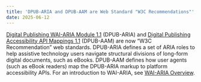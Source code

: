 ```yaml
---
title: 'DPUB-ARIA and DPUB-AAM are Web Standard "W3C Recommendations"'
date: 2025-06-12
---
```


[Digital Publishing WAI-ARIA Module 1.1](https://www.w3.org/TR/dpub-aria-1.1/) (DPUB-ARIA) and [Digital Publishing Accessibility API Mappings 1.1](https://www.w3.org/TR/dpub-aam-1.1/) (DPUB-AAM) are now “W3C Recommendation” web standards. DPUB-ARIA defines a set of ARIA roles to help assistive technology users navigate structural divisions of long-form digital documents, such as eBooks. DPUB-AAM defines how user agents (such as eBook readers) map the DPUB-ARIA markup to platform accessibility APIs. For an introduction to WAI-ARIA, see [WAI-ARIA Overview](https://www.w3.org/WAI/standards-guidelines/aria/).
